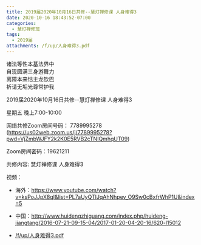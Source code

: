 ```yaml
---
title: 2019届2020年10月16日共修--慧灯禅修课 人身难得3
date: 2020-10-16 18:43:52-07:00
categories:
  - 慧灯禅修班
tags:
  - 2019届
attachments: /f/up/人身难得3.pdf
---
```

诸法等性本基法界中  
自现圆满三身游舞力  
离障本来怙主龙钦巴  
祈请无垢光尊常护我  

2019届2020年10月16日共修--慧灯禅修课 人身难得3

星期五 晚上7:00-10:00  

网络共修Zoom房间号码： 7789995278 (<https://us02web.zoom.us/j/7789995278?pwd=VjZmbWJFY2k2K0E5RVB2cTNIQmhqUT09>)

Zoom房间密码：19621211

共修内容: 慧灯禅修课 人身难得3                         

视频：

- 海外：<https://www.youtube.com/watch?v=ksPoJJpX8qI&list=PL7aUyQTIJqAhNhpev_O9Sw0cBxfrWhP1U&index=5>
- 中国：<http://www.huidengzhiguang.com/index.php/huideng-jiangtang/2016-07-21-09-15-04/2017-01-20-04-20-16/620-l15012>

- [/f/up/人身难得3.pdf](http://huidengchanxiu.net/hdv/f/up/人身难得3.pdf) 